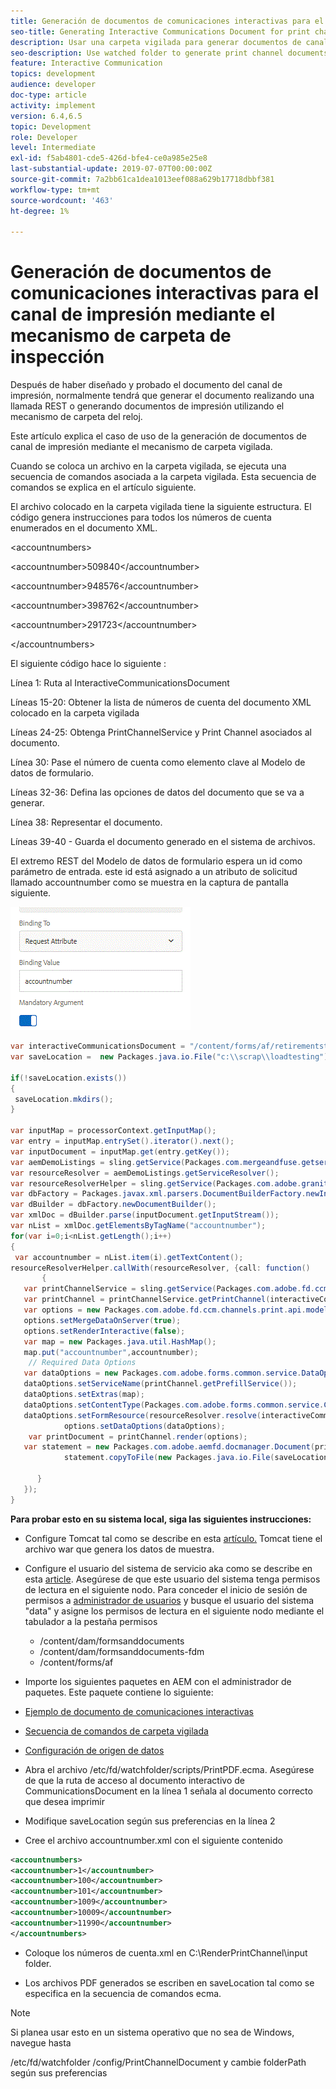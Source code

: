 ```yaml
---
title: Generación de documentos de comunicaciones interactivas para el canal de impresión mediante el mecanismo de carpeta de inspección
seo-title: Generating Interactive Communications Document for print channel using watch folder mechanism
description: Usar una carpeta vigilada para generar documentos de canal de impresión
seo-description: Use watched folder to generate print channel documents
feature: Interactive Communication
topics: development
audience: developer
doc-type: article
activity: implement
version: 6.4,6.5
topic: Development
role: Developer
level: Intermediate
exl-id: f5ab4801-cde5-426d-bfe4-ce0a985e25e8
last-substantial-update: 2019-07-07T00:00:00Z
source-git-commit: 7a2bb61ca1dea1013eef088a629b17718dbbf381
workflow-type: tm+mt
source-wordcount: '463'
ht-degree: 1%

---
```


# Generación de documentos de comunicaciones interactivas para el canal de impresión mediante el mecanismo de carpeta de inspección

Después de haber diseñado y probado el documento del canal de impresión, normalmente tendrá que generar el documento realizando una llamada REST o generando documentos de impresión utilizando el mecanismo de carpeta del reloj.

Este artículo explica el caso de uso de la generación de documentos de canal de impresión mediante el mecanismo de carpeta vigilada.

Cuando se coloca un archivo en la carpeta vigilada, se ejecuta una secuencia de comandos asociada a la carpeta vigilada. Esta secuencia de comandos se explica en el artículo siguiente.

El archivo colocado en la carpeta vigilada tiene la siguiente estructura. El código genera instrucciones para todos los números de cuenta enumerados en el documento XML.

&lt;accountnumbers>

&lt;accountnumber>509840&lt;/accountnumber>

&lt;accountnumber>948576&lt;/accountnumber>

&lt;accountnumber>398762&lt;/accountnumber>

&lt;accountnumber>291723&lt;/accountnumber>

&lt;/accountnumbers>

El siguiente código hace lo siguiente :

Línea 1: Ruta al InteractiveCommunicationsDocument

Líneas 15-20: Obtener la lista de números de cuenta del documento XML colocado en la carpeta vigilada

Líneas 24-25: Obtenga PrintChannelService y Print Channel asociados al documento.

Línea 30: Pase el número de cuenta como elemento clave al Modelo de datos de formulario.

Líneas 32-36: Defina las opciones de datos del documento que se va a generar.

Línea 38: Representar el documento.

Líneas 39-40 - Guarda el documento generado en el sistema de archivos.

El extremo REST del Modelo de datos de formulario espera un id como parámetro de entrada. este id está asignado a un atributo de solicitud llamado accountnumber como se muestra en la captura de pantalla siguiente.

![requestattribute](assets/requestattributeprintchannel.gif)

```java
var interactiveCommunicationsDocument = "/content/forms/af/retirementstatementprint/channels/print/";
var saveLocation =  new Packages.java.io.File("c:\\scrap\\loadtesting");

if(!saveLocation.exists())
{
 saveLocation.mkdirs();
}

var inputMap = processorContext.getInputMap();
var entry = inputMap.entrySet().iterator().next();
var inputDocument = inputMap.get(entry.getKey());
var aemDemoListings = sling.getService(Packages.com.mergeandfuse.getserviceuserresolver.GetResolver);
var resourceResolver = aemDemoListings.getServiceResolver();
var resourceResolverHelper = sling.getService(Packages.com.adobe.granite.resourceresolverhelper.ResourceResolverHelper);
var dbFactory = Packages.javax.xml.parsers.DocumentBuilderFactory.newInstance();
var dBuilder = dbFactory.newDocumentBuilder();
var xmlDoc = dBuilder.parse(inputDocument.getInputStream());
var nList = xmlDoc.getElementsByTagName("accountnumber");
for(var i=0;i<nList.getLength();i++)
{
 var accountnumber = nList.item(i).getTextContent();
resourceResolverHelper.callWith(resourceResolver, {call: function()
       {
   var printChannelService = sling.getService(Packages.com.adobe.fd.ccm.channels.print.api.service.PrintChannelService);
   var printChannel = printChannelService.getPrintChannel(interactiveCommunicationsDocument);
   var options = new Packages.com.adobe.fd.ccm.channels.print.api.model.PrintChannelRenderOptions();
   options.setMergeDataOnServer(true);
   options.setRenderInteractive(false);
   var map = new Packages.java.util.HashMap();
   map.put("accountnumber",accountnumber);
    // Required Data Options
   var dataOptions = new Packages.com.adobe.forms.common.service.DataOptions(); 
   dataOptions.setServiceName(printChannel.getPrefillService()); 
   dataOptions.setExtras(map); 
   dataOptions.setContentType(Packages.com.adobe.forms.common.service.ContentType.JSON);
   dataOptions.setFormResource(resourceResolver.resolve(interactiveCommunicationsDocument));
            options.setDataOptions(dataOptions); 
    var printDocument = printChannel.render(options);
   var statement = new Packages.com.adobe.aemfd.docmanager.Document(printDocument.getInputStream());
            statement.copyToFile(new Packages.java.io.File(saveLocation+"\\"+accountnumber+".pdf"));

      }
   });
}
```


**Para probar esto en su sistema local, siga las siguientes instrucciones:**

* Configure Tomcat tal como se describe en esta [artículo.](/help/forms/ic-print-channel-tutorial/set-up-tomcat.md) Tomcat tiene el archivo war que genera los datos de muestra.
* Configure el usuario del sistema de servicio aka como se describe en esta [article](/help/forms/adaptive-forms/service-user-tutorial-develop.md).
Asegúrese de que este usuario del sistema tenga permisos de lectura en el siguiente nodo. Para conceder el inicio de sesión de permisos a [administrador de usuarios](https://localhost:4502/useradmin) y busque el usuario del sistema &quot;data&quot; y asigne los permisos de lectura en el siguiente nodo mediante el tabulador a la pestaña permisos
   * /content/dam/formsanddocuments
   * /content/dam/formsanddocuments-fdm
   * /content/forms/af
* Importe los siguientes paquetes en AEM con el administrador de paquetes. Este paquete contiene lo siguiente:


* [Ejemplo de documento de comunicaciones interactivas](assets/retirementstatementprint.zip)
* [Secuencia de comandos de carpeta vigilada](assets/printchanneldocumentusingwatchedfolder.zip)
* [Configuración de origen de datos](assets/datasource.zip)

* Abra el archivo /etc/fd/watchfolder/scripts/PrintPDF.ecma. Asegúrese de que la ruta de acceso al documento interactivo de CommunicationsDocument en la línea 1 señala al documento correcto que desea imprimir

* Modifique saveLocation según sus preferencias en la línea 2

* Cree el archivo accountnumber.xml con el siguiente contenido

```xml
<accountnumbers>
<accountnumber>1</accountnumber>
<accountnumber>100</accountnumber>
<accountnumber>101</accountnumber>
<accountnumber>1009</accountnumber>
<accountnumber>10009</accountnumber>
<accountnumber>11990</accountnumber>
</accountnumbers>
```


* Coloque los números de cuenta.xml en C:\RenderPrintChannel\input folder.

* Los archivos PDF generados se escriben en saveLocation tal como se especifica en la secuencia de comandos ecma.

>[!NOTE]
>
>Si planea usar esto en un sistema operativo que no sea de Windows, navegue hasta
>
>/etc/fd/watchfolder /config/PrintChannelDocument y cambie folderPath según sus preferencias
